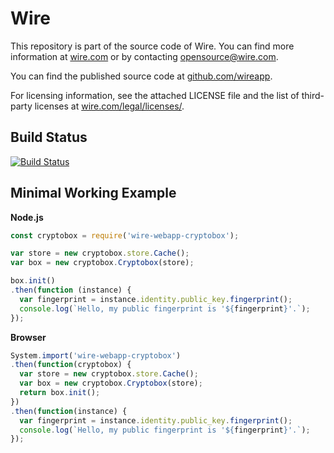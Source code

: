 # Wire

This repository is part of the source code of Wire. You can find more information at [wire.com](https://wire.com) or by contacting opensource@wire.com.

You can find the published source code at [github.com/wireapp](https://github.com/wireapp).

For licensing information, see the attached LICENSE file and the list of third-party licenses at [wire.com/legal/licenses/](https://wire.com/legal/licenses/).

## Build Status

[![Build Status](https://travis-ci.org/wireapp/wire-webapp-cryptobox.svg?branch=master)](https://travis-ci.org/wireapp/wire-webapp-cryptobox)

## Minimal Working Example

**Node.js**

```javascript
const cryptobox = require('wire-webapp-cryptobox');

var store = new cryptobox.store.Cache();
var box = new cryptobox.Cryptobox(store);

box.init()
.then(function (instance) {
  var fingerprint = instance.identity.public_key.fingerprint();
  console.log(`Hello, my public fingerprint is '${fingerprint}'.`);
});
```

**Browser**

```javascript
System.import('wire-webapp-cryptobox')
.then(function(cryptobox) {
  var store = new cryptobox.store.Cache();
  var box = new cryptobox.Cryptobox(store);
  return box.init();
})
.then(function(instance) {
  var fingerprint = instance.identity.public_key.fingerprint();
  console.log(`Hello, my public fingerprint is '${fingerprint}'.`);
});
```
